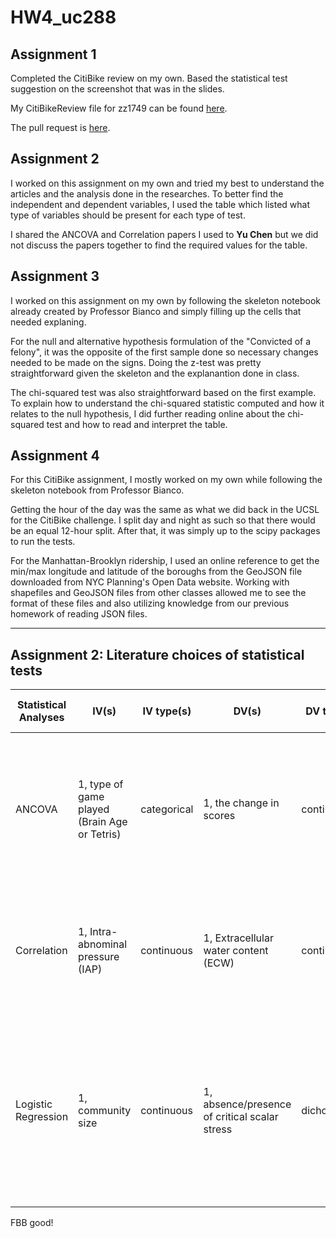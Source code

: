 # HW4_uc288

## Assignment 1
Completed the CitiBike review on my own. Based the statistical test suggestion on the screenshot that was in the slides.

My CitiBikeReview file for zz1749 can be found [here](https://github.com/zhiaozhou/PUI2017_zz1749/blob/master/HW3_zz1749/CitibikeReview_uc288.md).

The pull request is [here](https://github.com/zhiaozhou/PUI2017_zz1749/pull/2).

## Assignment 2
I worked on this assignment on my own and tried my best to understand the articles and the analysis done in the researches. To better find the independent and dependent variables, I used the table which listed what type of variables should be present for each type of test.

I shared the ANCOVA and Correlation papers I used to **Yu Chen** but we did not discuss the papers together to find the required values for the table.

## Assignment 3
I worked on this assignment on my own by following the skeleton notebook already created by Professor Bianco and simply filling up the cells that needed explaning.

For the null and alternative hypothesis formulation of the "Convicted of a felony", it was the opposite of the first sample done so necessary changes needed to be made on the signs. Doing the z-test was pretty straightforward given the skeleton and the explanantion done in class.

The chi-squared test was also straightforward based on the first example. To explain how to understand the chi-squared statistic computed and how it relates to the null hypothesis, I did further reading online about the chi-squared test and how to read and interpret the table.

## Assignment 4
For this CitiBike assignment, I mostly worked on my own while following the skeleton notebook from Professor Bianco.

Getting the hour of the day was the same as what we did back in the UCSL for the CitiBike challenge. I split day and night as such so that there would be an equal 12-hour split. After that, it was simply up to the scipy packages to run the tests.

For the Manhattan-Brooklyn ridership, I used an online reference to get the min/max longitude and latitude of the boroughs from the GeoJSON file downloaded from NYC Planning's Open Data website. Working with shapefiles and GeoJSON files from other classes allowed me to see the format of these files and also utilizing knowledge from our previous homework of reading JSON files.

---
## Assignment 2: Literature choices of statistical tests
| Statistical Analyses | IV(s) | IV type(s) | DV(s) | DV type(s) | Control Variable | Control Variable Type | Question to be answered | *H0* | alpha | Link |
| --- | --- | --- | --- | --- | --- | --- | --- | --- | --- | --- |
| ANCOVA  | 1, type of game played (Brain Age or Tetris) | categorical | 1, the change in scores | continuous | 1, pre-training score | continuous | Does playing brain training games boost the cognitive functions of the player? | Change in *Brain Age* group <= Change in *Tetris* group | 0.05 | [Brain Training Game Boosts Executive Functions, Working Memory and Processing Speed in the Young Adults: A Randomized Controlled Trial](http://journals.plos.org/plosone/article?id=10.1371/journal.pone.0055518)
| Correlation | 1, Intra-abnominal pressure (IAP) | continuous | 1, Extracellular water content (ECW) | continuous | 0 | n/a | How strongly does IAP correlate with ECW? | Intra-abnominal pressure (IAP) is not correlated with extracellular water content (ECW) | 0.05 | [Intra-Abdominal Pressure Correlates with Extracellular Water Content](http://journals.plos.org/plosone/article?id=10.1371/journal.pone.0122193)
| Logistic Regression | 1, community size | continuous | 1, absence/presence of critical scalar stress | dichotomous | 0 | n/a | What is the probability that a group experienced critical scalar stress? | Lower probabilities of experiencing a critical level of scalar stress are associated with smaller group sizes and higher probabilities with larger group sizes | 0.05 | [Modeling Group Size and Scalar Stress by Logistic Regression from an Archaeological Perspective](http://journals.plos.org/plosone/article?id=10.1371/journal.pone.0091510)

FBB good!
